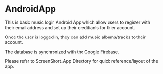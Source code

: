 # AndroidApp

This is basic music login Android App which allow users to register with their email address and set up their creditianls for thier account.

Once the user is logged in, they can add music albums/tracks to their account.

The database is synchronized with the Google Firebase.

Please refer to ScreenShort_App Directory for quick reference/layout of the app.

